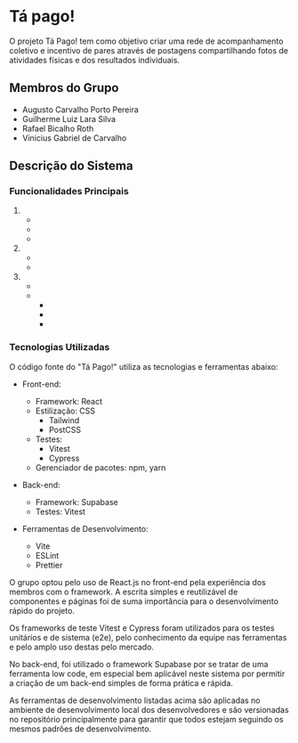 # Tá pago! 

O projeto Tá Pago! tem como objetivo criar uma rede de acompanhamento coletivo e incentivo de pares através de postagens compartilhando fotos de atividades físicas e dos resultados individuais.  

## Membros do Grupo
- Augusto Carvalho Porto Pereira
- Guilherme Luiz Lara Silva
- Rafael Bicalho Roth
- Vinicius Gabriel de Carvalho

## Descrição do Sistema
### Funcionalidades Principais

1. 
   - 
   - 
   - 

2. 
   - 
   - 

3. 
   - 
   - 
     - 
     - 
     - 

### Tecnologias Utilizadas
O código fonte do "Tá Pago!" utiliza as tecnologias e ferramentas abaixo:

- Front-end:
  - Framework: React
  - Estilização: CSS
    - Tailwind
    - PostCSS
  - Testes: 
    - Vitest
    - Cypress
  - Gerenciador de pacotes: npm, yarn

- Back-end: 
  - Framework: Supabase
  - Testes: Vitest 

- Ferramentas de Desenvolvimento:
  - Vite
  - ESLint
  - Prettier

O grupo optou pelo uso de React.js no front-end pela experiência dos membros com o framework. A escrita simples e reutilizável de componentes e páginas foi de suma importância para o desenvolvimento rápido do projeto. 

Os frameworks de teste Vitest e Cypress foram utilizados para os testes unitários e de sistema (e2e), pelo conhecimento da equipe nas ferramentas e pelo amplo uso destas pelo mercado.

No back-end, foi utilizado o framework Supabase por se tratar de uma ferramenta low code, em especial bem aplicável neste sistema por permitir a criação de um back-end simples de forma prática e rápida.

As ferramentas de desenvolvimento listadas acima são aplicadas no ambiente de desenvolvimento local dos desenvolvedores e são versionadas no repositório principalmente para garantir que todos estejam seguindo os mesmos padrões de desenvolvimento.